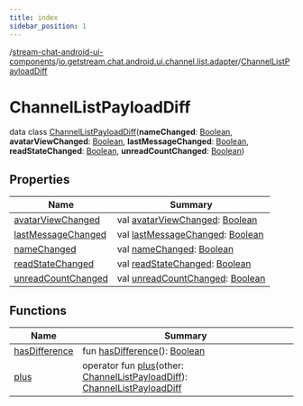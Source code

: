 ```yaml
---
title: index
sidebar_position: 1
---
```

/[stream-chat-android-ui-components](../../index.md)/[io.getstream.chat.android.ui.channel.list.adapter](../index.md)/[ChannelListPayloadDiff](index.md)  
  
  
  
# ChannelListPayloadDiff  
data class [ChannelListPayloadDiff](index.md)(**nameChanged**: [Boolean](https://kotlinlang.org/api/latest/jvm/stdlib/kotlin/-boolean/index.html), **avatarViewChanged**: [Boolean](https://kotlinlang.org/api/latest/jvm/stdlib/kotlin/-boolean/index.html), **lastMessageChanged**: [Boolean](https://kotlinlang.org/api/latest/jvm/stdlib/kotlin/-boolean/index.html), **readStateChanged**: [Boolean](https://kotlinlang.org/api/latest/jvm/stdlib/kotlin/-boolean/index.html), **unreadCountChanged**: [Boolean](https://kotlinlang.org/api/latest/jvm/stdlib/kotlin/-boolean/index.html))  
  
## Properties  
  
|  Name |  Summary | 
|---|---|
| <a name="io.getstream.chat.android.ui.channel.list.adapter/ChannelListPayloadDiff/avatarViewChanged/#/PointingToDeclaration/"></a>[avatarViewChanged](avatarViewChanged.md)| <a name="io.getstream.chat.android.ui.channel.list.adapter/ChannelListPayloadDiff/avatarViewChanged/#/PointingToDeclaration/"></a>val [avatarViewChanged](avatarViewChanged.md): [Boolean](https://kotlinlang.org/api/latest/jvm/stdlib/kotlin/-boolean/index.html)|
| <a name="io.getstream.chat.android.ui.channel.list.adapter/ChannelListPayloadDiff/lastMessageChanged/#/PointingToDeclaration/"></a>[lastMessageChanged](lastMessageChanged.md)| <a name="io.getstream.chat.android.ui.channel.list.adapter/ChannelListPayloadDiff/lastMessageChanged/#/PointingToDeclaration/"></a>val [lastMessageChanged](lastMessageChanged.md): [Boolean](https://kotlinlang.org/api/latest/jvm/stdlib/kotlin/-boolean/index.html)|
| <a name="io.getstream.chat.android.ui.channel.list.adapter/ChannelListPayloadDiff/nameChanged/#/PointingToDeclaration/"></a>[nameChanged](nameChanged.md)| <a name="io.getstream.chat.android.ui.channel.list.adapter/ChannelListPayloadDiff/nameChanged/#/PointingToDeclaration/"></a>val [nameChanged](nameChanged.md): [Boolean](https://kotlinlang.org/api/latest/jvm/stdlib/kotlin/-boolean/index.html)|
| <a name="io.getstream.chat.android.ui.channel.list.adapter/ChannelListPayloadDiff/readStateChanged/#/PointingToDeclaration/"></a>[readStateChanged](readStateChanged.md)| <a name="io.getstream.chat.android.ui.channel.list.adapter/ChannelListPayloadDiff/readStateChanged/#/PointingToDeclaration/"></a>val [readStateChanged](readStateChanged.md): [Boolean](https://kotlinlang.org/api/latest/jvm/stdlib/kotlin/-boolean/index.html)|
| <a name="io.getstream.chat.android.ui.channel.list.adapter/ChannelListPayloadDiff/unreadCountChanged/#/PointingToDeclaration/"></a>[unreadCountChanged](unreadCountChanged.md)| <a name="io.getstream.chat.android.ui.channel.list.adapter/ChannelListPayloadDiff/unreadCountChanged/#/PointingToDeclaration/"></a>val [unreadCountChanged](unreadCountChanged.md): [Boolean](https://kotlinlang.org/api/latest/jvm/stdlib/kotlin/-boolean/index.html)|
  
  
## Functions  
  
|  Name |  Summary | 
|---|---|
| <a name="io.getstream.chat.android.ui.channel.list.adapter/ChannelListPayloadDiff/hasDifference/#/PointingToDeclaration/"></a>[hasDifference](hasDifference.md)| <a name="io.getstream.chat.android.ui.channel.list.adapter/ChannelListPayloadDiff/hasDifference/#/PointingToDeclaration/"></a>fun [hasDifference](hasDifference.md)(): [Boolean](https://kotlinlang.org/api/latest/jvm/stdlib/kotlin/-boolean/index.html)|
| <a name="io.getstream.chat.android.ui.channel.list.adapter/ChannelListPayloadDiff/plus/#io.getstream.chat.android.ui.channel.list.adapter.ChannelListPayloadDiff/PointingToDeclaration/"></a>[plus](plus.md)| <a name="io.getstream.chat.android.ui.channel.list.adapter/ChannelListPayloadDiff/plus/#io.getstream.chat.android.ui.channel.list.adapter.ChannelListPayloadDiff/PointingToDeclaration/"></a>operator fun [plus](plus.md)(other: [ChannelListPayloadDiff](index.md)): [ChannelListPayloadDiff](index.md)|

